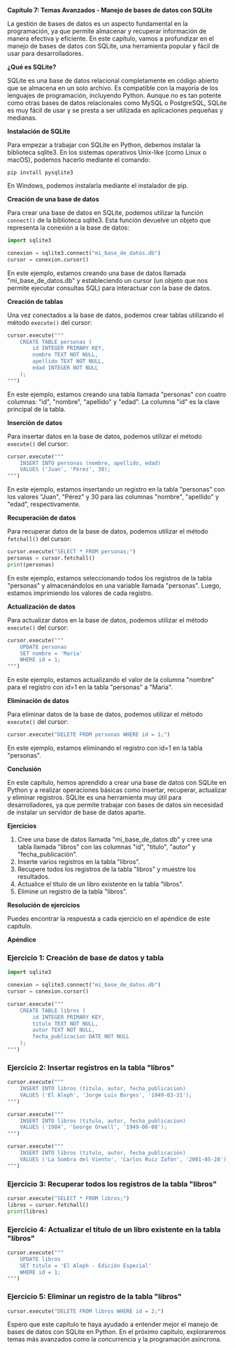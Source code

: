 **Capítulo 7: Temas Avanzados - Manejo de bases de datos con SQLite**

La gestión de bases de datos es un aspecto fundamental en la programación, ya que permite almacenar y recuperar información de manera efectiva y eficiente. En este capítulo, vamos a profundizar en el manejo de bases de datos con SQLite, una herramienta popular y fácil de usar para desarrolladores.

**¿Qué es SQLite?**

SQLite es una base de datos relacional completamente en código abierto que se almacena en un solo archivo. Es compatible con la mayoría de los lenguajes de programación, incluyendo Python. Aunque no es tan potente como otras bases de datos relacionales como MySQL o PostgreSQL, SQLite es muy fácil de usar y se presta a ser utilizada en aplicaciones pequeñas y medianas.

**Instalación de SQLite**

Para empezar a trabajar con SQLite en Python, debemos instalar la biblioteca sqlite3. En los sistemas operativos Unix-like (como Linux o macOS), podemos hacerlo mediante el comando:

```
pip install pysqlite3
```

En Windows, podemos instalarla mediante el instalador de pip.

**Creación de una base de datos**

Para crear una base de datos en SQLite, podemos utilizar la función `connect()` de la biblioteca sqlite3. Esta función devuelve un objeto que representa la conexión a la base de datos:

```python
import sqlite3

conexion = sqlite3.connect("mi_base_de_datos.db")
cursor = conexion.cursor()
```

En este ejemplo, estamos creando una base de datos llamada "mi_base_de_datos.db" y estableciendo un cursor (un objeto que nos permite ejecutar consultas SQL) para interactuar con la base de datos.

**Creación de tablas**

Una vez conectados a la base de datos, podemos crear tablas utilizando el método `execute()` del cursor:

```python
cursor.execute("""
    CREATE TABLE personas (
        id INTEGER PRIMARY KEY,
        nombre TEXT NOT NULL,
        apellido TEXT NOT NULL,
        edad INTEGER NOT NULL
    );
""")
```

En este ejemplo, estamos creando una tabla llamada "personas" con cuatro columnas: "id", "nombre", "apellido" y "edad". La columna "id" es la clave principal de la tabla.

**Inserción de datos**

Para insertar datos en la base de datos, podemos utilizar el método `execute()` del cursor:

```python
cursor.execute("""
    INSERT INTO personas (nombre, apellido, edad)
    VALUES ('Juan', 'Pérez', 30);
""")
```

En este ejemplo, estamos insertando un registro en la tabla "personas" con los valores "Juan", "Pérez" y 30 para las columnas "nombre", "apellido" y "edad", respectivamente.

**Recuperación de datos**

Para recuperar datos de la base de datos, podemos utilizar el método `fetchall()` del cursor:

```python
cursor.execute("SELECT * FROM personas;")
personas = cursor.fetchall()
print(personas)
```

En este ejemplo, estamos seleccionando todos los registros de la tabla "personas" y almacenándolos en una variable llamada "personas". Luego, estamos imprimiendo los valores de cada registro.

**Actualización de datos**

Para actualizar datos en la base de datos, podemos utilizar el método `execute()` del cursor:

```python
cursor.execute("""
    UPDATE personas
    SET nombre = 'Maria'
    WHERE id = 1;
""")
```

En este ejemplo, estamos actualizando el valor de la columna "nombre" para el registro con id=1 en la tabla "personas" a "Maria".

**Eliminación de datos**

Para eliminar datos de la base de datos, podemos utilizar el método `execute()` del cursor:

```python
cursor.execute("DELETE FROM personas WHERE id = 1;")
```

En este ejemplo, estamos eliminando el registro con id=1 en la tabla "personas".

**Conclusión**

En este capítulo, hemos aprendido a crear una base de datos con SQLite en Python y a realizar operaciones básicas como insertar, recuperar, actualizar y eliminar registros. SQLite es una herramienta muy útil para desarrolladores, ya que permite trabajar con bases de datos sin necesidad de instalar un servidor de base de datos aparte.

**Ejercicios**

1. Cree una base de datos llamada "mi_base_de_datos.db" y cree una tabla llamada "libros" con las columnas "id", "titulo", "autor" y "fecha_publicación".
2. Inserte varios registros en la tabla "libros".
3. Recupere todos los registros de la tabla "libros" y muestre los resultados.
4. Actualice el título de un libro existente en la tabla "libros".
5. Elimine un registro de la tabla "libros".

**Resolución de ejercicios**

Puedes encontrar la respuesta a cada ejercicio en el apéndice de este capítulo.

**Apéndice**

### Ejercicio 1: Creación de base de datos y tabla

```python
import sqlite3

conexion = sqlite3.connect("mi_base_de_datos.db")
cursor = conexion.cursor()

cursor.execute("""
    CREATE TABLE libros (
        id INTEGER PRIMARY KEY,
        titulo TEXT NOT NULL,
        autor TEXT NOT NULL,
        fecha_publicacion DATE NOT NULL
    );
""")
```

### Ejercicio 2: Insertar registros en la tabla "libros"

```python
cursor.execute("""
    INSERT INTO libros (titulo, autor, fecha_publicacion)
    VALUES ('El Aleph', 'Jorge Luis Borges', '1949-03-31');
""")

cursor.execute("""
    INSERT INTO libros (titulo, autor, fecha_publicacion)
    VALUES ('1984', 'George Orwell', '1949-06-08');
""")

cursor.execute("""
    INSERT INTO libros (titulo, autor, fecha_publicación)
    VALUES ('La Sombra del Viento', 'Carlos Ruiz Zafón', '2001-05-28');
""")
```

### Ejercicio 3: Recuperar todos los registros de la tabla "libros"

```python
cursor.execute("SELECT * FROM libros;")
libros = cursor.fetchall()
print(libros)
```

### Ejercicio 4: Actualizar el título de un libro existente en la tabla "libros"

```python
cursor.execute("""
    UPDATE libros
    SET titulo = 'El Aleph - Edición Especial'
    WHERE id = 1;
""")
```

### Ejercicio 5: Eliminar un registro de la tabla "libros"

```python
cursor.execute("DELETE FROM libros WHERE id = 2;")
```

Espero que este capítulo te haya ayudado a entender mejor el manejo de bases de datos con SQLite en Python. En el próximo capítulo, exploraremos temas más avanzados como la concurrencia y la programación asíncrona.